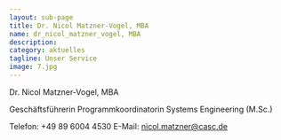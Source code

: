 ```yaml
---
layout: sub-page
title: Dr. Nicol Matzner-Vogel, MBA
name: dr_nicol_matzner_vogel, MBA
description: 
category: aktuelles
tagline: Unser Service
image: 7.jpg
---
```


Dr. Nicol Matzner-Vogel, MBA

Geschäftsführerin
Programmkoordinatorin Systems Engineering (M.Sc.)

Telefon:  +49 89 6004 4530
E-Mail:  nicol.matzner@casc.de

